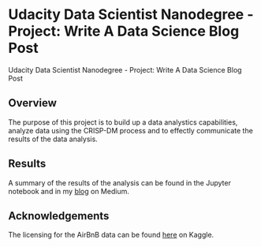 # Udacity Data Scientist Nanodegree - Project: Write A Data Science Blog Post
Udacity Data Scientist Nanodegree - Project: Write A Data Science Blog Post

## Overview
The purpose of this project is to build up a data analystics capabilities, analyze data using the CRISP-DM process and to effectly communicate the results of the data analysis. 

## Results
A summary of the results of the analysis can be found in the Jupyter notebook and in my [blog](https://anthony-goh.medium.com/the-hustle-and-bustle-of-seattles-airbnb-scene-d68e8d4be88a) on Medium.

## Acknowledgements
The licensing for the AirBnB data can be found [here](https://www.kaggle.com/airbnb/seattle/home) on Kaggle.
